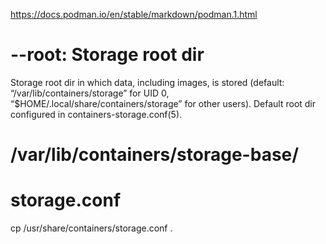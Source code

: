 https://docs.podman.io/en/stable/markdown/podman.1.html


# --root: Storage root dir

Storage root dir in which data, including images, is stored (default: “/var/lib/containers/storage” for UID 0, “$HOME/.local/share/containers/storage” for other users). Default root dir configured in containers-storage.conf(5).

# /var/lib/containers/storage-base/

# storage.conf
cp /usr/share/containers/storage.conf .

